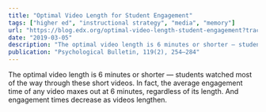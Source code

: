 ```yaml
---
title: "Optimal Video Length for Student Engagement"
tags: ["higher ed", "instructional strategy", "media", "memory"]
url: "https://blog.edx.org/optimal-video-length-student-engagement?track=blog"
date: "2019-03-05"
description: "The optimal video length is 6 minutes or shorter — students watched most of the way through these short videos. In fact, the average engagement time of any video maxes out at 6 minutes, regardless of its length. And engagement times decrease as videos lengthen."
publication: "Psychological Bulletin, 119(2), 254–284"
---
```


The optimal video length is 6 minutes or shorter — students watched most of the way through these short videos. In fact, the average engagement time of any video maxes out at 6 minutes, regardless of its length. And engagement times decrease as videos lengthen.